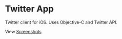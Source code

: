 # Twitter App
Twitter client for iOS. 
Uses Objective-C and Twitter API.

View [Screenshots](Screenshots.pdf)

